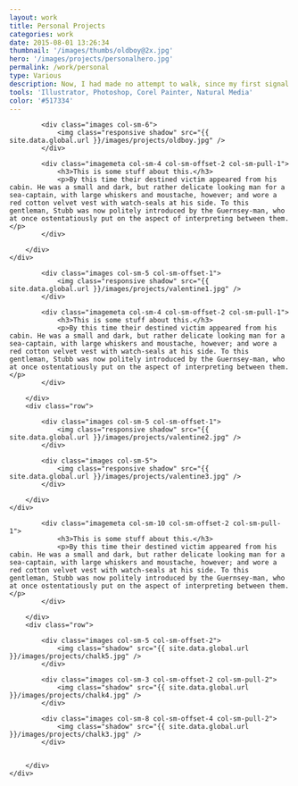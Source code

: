 ```yaml
---
layout: work
title: Personal Projects
categories: work
date: 2015-08-01 13:26:34
thumbnail: '/images/thumbs/oldboy@2x.jpg'
hero: '/images/projects/personalhero.jpg'
permalink: /work/personal
type: Various
description: Now, I had made no attempt to walk, since my first signal failure, except while tightly grasping Tars Tarkas' arm, and so now I went skipping and flitting about among the desks and chairs like some monstrous grasshopper. After bruising myself severely, much to the amusement of the Martians, I again had recourse to creeping, but this did not suit them and I was roughly jerked to my feet by a towering fellow who had laughed most heartily at my misfortunes. <a href="">test</a>
tools: 'Illustrator, Photoshop, Corel Painter, Natural Media'
color: '#517334'
---
```


<section class="projectsection dark">
    <div class="container">
        <div class="row">
  
            <div class="images col-sm-6">
                <img class="responsive shadow" src="{{ site.data.global.url }}/images/projects/oldboy.jpg" />
            </div>

            <div class="imagemeta col-sm-4 col-sm-offset-2 col-sm-pull-1">
                <h3>This is some stuff about this.</h3>
                <p>By this time their destined victim appeared from his cabin. He was a small and dark, but rather delicate looking man for a sea-captain, with large whiskers and moustache, however; and wore a red cotton velvet vest with watch-seals at his side. To this gentleman, Stubb was now politely introduced by the Guernsey-man, who at once ostentatiously put on the aspect of interpreting between them.</p>
            </div>

        </div>   
    </div>
</section>


<section class="projectsection">
    <div class="container">
        <div class="row">
  
            <div class="images col-sm-5 col-sm-offset-1">
                <img class="responsive shadow" src="{{ site.data.global.url }}/images/projects/valentine1.jpg" />
            </div>

            <div class="imagemeta col-sm-4 col-sm-offset-2 col-sm-pull-1">
                <h3>This is some stuff about this.</h3>
                <p>By this time their destined victim appeared from his cabin. He was a small and dark, but rather delicate looking man for a sea-captain, with large whiskers and moustache, however; and wore a red cotton velvet vest with watch-seals at his side. To this gentleman, Stubb was now politely introduced by the Guernsey-man, who at once ostentatiously put on the aspect of interpreting between them.</p>
            </div>

        </div>
        <div class="row">
            
            <div class="images col-sm-5 col-sm-offset-1">
                <img class="responsive shadow" src="{{ site.data.global.url }}/images/projects/valentine2.jpg" />
            </div>
            
            <div class="images col-sm-5">
                <img class="responsive shadow" src="{{ site.data.global.url }}/images/projects/valentine3.jpg" />
            </div>

        </div>   
    </div>
</section>


<section class="projectsection dark">
    <div class="container">
        <div class="row">

            <div class="imagemeta col-sm-10 col-sm-offset-2 col-sm-pull-1">
                <h3>This is some stuff about this.</h3>
                <p>By this time their destined victim appeared from his cabin. He was a small and dark, but rather delicate looking man for a sea-captain, with large whiskers and moustache, however; and wore a red cotton velvet vest with watch-seals at his side. To this gentleman, Stubb was now politely introduced by the Guernsey-man, who at once ostentatiously put on the aspect of interpreting between them.</p>
            </div>

        </div>
        <div class="row">
            
            <div class="images col-sm-5 col-sm-offset-2">
                <img class="shadow" src="{{ site.data.global.url }}/images/projects/chalk5.jpg" />
            </div>
            
            <div class="images col-sm-3 col-sm-offset-2 col-sm-pull-2">
                <img class="shadow" src="{{ site.data.global.url }}/images/projects/chalk4.jpg" />
            </div>

            <div class="images col-sm-8 col-sm-offset-4 col-sm-pull-2">
                <img class="shadow" src="{{ site.data.global.url }}/images/projects/chalk3.jpg" />
            </div>
            

        </div>   
    </div>
</section>
